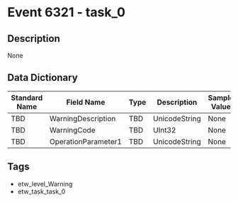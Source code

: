 # Event 6321 - task_0

## Description
None

## Data Dictionary
|Standard Name|Field Name|Type|Description|Sample Value|
|---|---|---|---|---|
|TBD|WarningDescription|TBD|UnicodeString|None|None|
|TBD|WarningCode|TBD|UInt32|None|None|
|TBD|OperationParameter1|TBD|UnicodeString|None|None|

## Tags
* etw_level_Warning
* etw_task_task_0